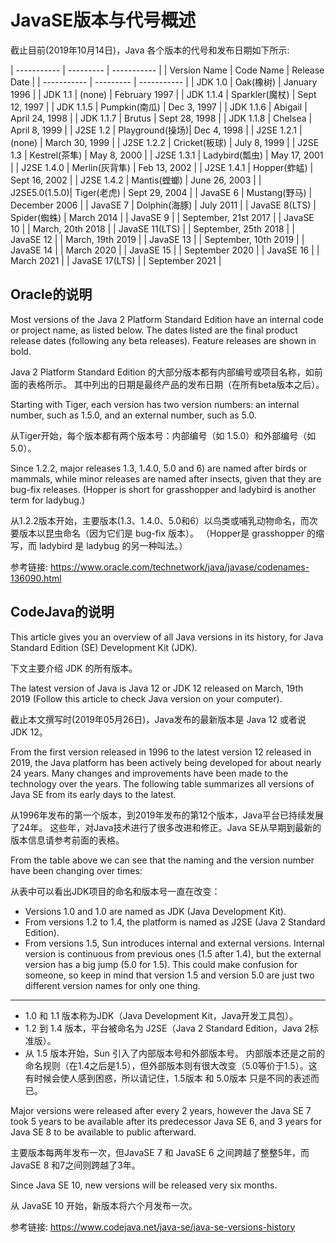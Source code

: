 
# JavaSE版本与代号概述

截止目前(2019年10月14日)，Java 各个版本的代号和发布日期如下所示:


| -----------  | --------- | -----------  |
| Version Name | Code Name | Release Date |
| -----------  | --------- | -----------  |
| JDK 1.0      | Oak(橡树)  | January 1996 |
| JDK 1.1      | (none)    | February 1997 |
| JDK 1.1.4    | Sparkler(魔杖)  | Sept 12, 1997 |
| JDK 1.1.5    | Pumpkin(南瓜)   | Dec 3, 1997 |
| JDK 1.1.6    | Abigail   | April 24, 1998 |
| JDK 1.1.7    | Brutus    | Sept 28, 1998 |
| JDK 1.1.8    | Chelsea   | April 8, 1999 |
| J2SE 1.2     | Playground(操场)|  Dec 4, 1998 |
| J2SE 1.2.1   | (none)    | March 30, 1999 |
| J2SE 1.2.2   | Cricket(板球)   | July 8, 1999 |
| J2SE 1.3     | Kestrel(茶隼)   | May 8, 2000 |
| J2SE 1.3.1   | Ladybird(瓢虫)  | May 17, 2001 |
| J2SE 1.4.0   | Merlin(灰背隼)  | Feb 13, 2002 |
| J2SE 1.4.1   | Hopper(蚱蜢)    | Sept 16, 2002 |
| J2SE 1.4.2   | Mantis(螳螂)    | June 26, 2003 |
| J2SE5.0(1.5.0)| Tiger(老虎)    |  Sept 29, 2004 |
| JavaSE 6        | Mustang(野马)   | December 2006 |
| JavaSE 7        | Dolphin(海豚)   | July 2011 |
| JavaSE 8(LTS)   | Spider(蜘蛛)    | March 2014 |
| JavaSE 9        |           | September, 21st 2017 |
| JavaSE 10       |           | March, 20th 2018 |
| JavaSE 11(LTS)  |           | September, 25th 2018 |
| JavaSE 12       |           | March, 19th 2019 |
| JavaSE 13       |           | September, 10th 2019 |
| JavaSE 14	      |           | March 2020 |
| JavaSE 15       |           | September 2020 |
| JavaSE 16       |           | March 2021 |
| JavaSE 17(LTS)  |           | September 2021 |



## Oracle的说明


Most versions of the Java 2 Platform Standard Edition have an internal code or project name, as listed below. The dates listed are the final product release dates (following any beta releases). Feature releases are shown in bold.

Java 2 Platform Standard Edition 的大部分版本都有内部编号或项目名称，如前面的表格所示。  其中列出的日期是最终产品的发布日期（在所有beta版本之后）。

Starting with Tiger, each version has two version numbers: an internal number, such as 1.5.0, and an external number, such as 5.0.

从Tiger开始，每个版本都有两个版本号：内部编号（如 1.5.0）和外部编号（如 5.0）。

Since 1.2.2, major releases 1.3, 1.4.0, 5.0 and 6) are named after birds or mammals, while minor releases are named after insects, given that they are bug-fix releases. (Hopper is short for grasshopper and ladybird is another term for ladybug.)

从1.2.2版本开始，主要版本(1.3、1.4.0、5.0和6）以鸟类或哺乳动物命名，而次要版本以昆虫命名（因为它们是 bug-fix 版本）。
（Hopper是 grasshopper 的缩写，而 ladybird 是 ladybug 的另一种叫法。）


参考链接: <https://www.oracle.com/technetwork/java/javase/codenames-136090.html>


## CodeJava的说明

This article gives you an overview of all Java versions in its history, for Java Standard Edition (SE) Development Kit (JDK).

下文主要介绍 JDK 的所有版本。

The latest version of Java is Java 12 or JDK 12 released on March, 19th 2019 (Follow this article to check Java version on your computer).

截止本文撰写时(2019年05月26日)，Java发布的最新版本是 Java 12 或者说 JDK 12。

From the first version released in 1996 to the latest version 12 released in 2019, the Java platform has been actively being developed for about nearly 24 years. Many changes and improvements have been made to the technology over the years. The following table summarizes all versions of Java SE from its early days to the latest.

从1996年发布的第一个版本，到2019年发布的第12个版本，Java平台已持续发展了24年。 这些年，对Java技术进行了很多改进和修正。Java SE从早期到最新的版本信息请参考前面的表格。


From the table above we can see that the naming and the version number have been changing over times:

从表中可以看出JDK项目的命名和版本号一直在改变：

- Versions 1.0 and 1.0 are named as JDK (Java Development Kit).
- From versions 1.2 to 1.4, the platform is named as J2SE (Java 2 Standard Edition).
- From versions 1.5, Sun introduces internal and external versions. Internal version is continuous from previous ones (1.5 after 1.4), but the external version has a big jump (5.0 for 1.5). This could make confusion for someone, so keep in mind that version 1.5 and version 5.0 are just two different version names for only one thing.

-----

- 1.0 和 1.1 版本称为JDK（Java Development Kit，Java开发工具包）。
- 1.2 到 1.4 版本，平台被命名为 J2SE（Java 2 Standard Edition，Java 2标准版）。
- 从 1.5 版本开始，Sun 引入了内部版本号和外部版本号。 内部版本还是之前的命名规则（在1.4之后是1.5），但外部版本则有很大改变（5.0等价于1.5）。这有时候会使人感到困惑，所以请记住，1.5版本 和 5.0版本 只是不同的表述而已。

Major versions were released after every 2 years, however the Java SE 7 took 5 years to be available after its predecessor Java SE 6, and 3 years for Java SE 8 to be available to public afterward.

主要版本每两年发布一次，但JavaSE 7 和 JavaSE 6 之间跨越了整整5年，而 JavaSE 8 和7之间则跨越了3年。

Since Java SE 10,  new versions will be released very six months.

从 JavaSE 10 开始，新版本将六个月发布一次。


参考链接: <https://www.codejava.net/java-se/java-se-versions-history>
